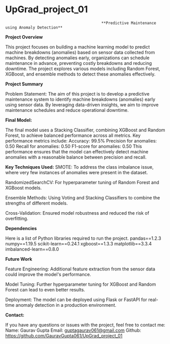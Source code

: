 # UpGrad_project_01

                                              **Predictive Maintenance using Anomaly Detection**

**Project Overview**

This project focuses on building a machine learning model to predict machine breakdowns (anomalies) based on sensor data collected from machines. By detecting anomalies early, organizations can schedule maintenance in advance, preventing costly breakdowns and reducing downtime. The project explores various models including Random Forest, XGBoost, and ensemble methods to detect these anomalies effectively.

**Project Summary**

Problem Statement: The aim of this project is to develop a predictive maintenance system to identify machine breakdowns (anomalies) early using sensor data. By leveraging data-driven insights, we aim to improve maintenance schedules and reduce operational downtime.

**Final Model:**

The final model uses a Stacking Classifier, combining XGBoost and Random Forest, to achieve balanced performance across all metrics.
Key performance metrics include:
Accuracy: 99.5% Precision for anomalies: 0.50 Recall for anomalies: 0.50 F1-score for anomalies: 0.50 This performance ensures that the model can effectively detect machine anomalies with a reasonable balance between precision and recall.

**Key Techniques Used:**
SMOTE: To address the class imbalance issue, where very few instances of anomalies were present in the dataset.

RandomizedSearchCV: For hyperparameter tuning of Random Forest and XGBoost models.

Ensemble Methods: Using Voting and Stacking Classifiers to combine the strengths of different models.

Cross-Validation: Ensured model robustness and reduced the risk of overfitting.

**Dependencies**

Here is a list of Python libraries required to run the project.
pandas==1.2.3 
numpy==1.19.5
scikit-learn==0.24.1
xgboost==1.3.3
matplotlib==3.3.4
imbalanced-learn==0.8.0

**Future Work**

Feature Engineering: Additional feature extraction from the sensor data could improve the model's performance.

Model Tuning: Further hyperparameter tuning for XGBoost and Random Forest can lead to even better results.

Deployment: The model can be deployed using Flask or FastAPI for real-time anomaly detection in a production environment.

**Contact:**

If you have any questions or issues with the project, feel free to contact me:
Name: Gaurav Gupta
Email: guptagaurav061@gmail.com 
Github: https://github.com/GauravGupta061/UpGrad_project_01
